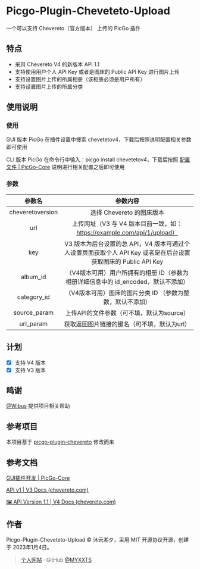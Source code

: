 # Picgo-Plugin-Cheveteto-Upload

一个可以支持 Chevereto（官方版本） 上传的 PicGo 插件

## 特点

- 采用 Chevereto V4 的新版本 API 1.1
- 支持使用用户个人 API Key 或者是图床的 Public API Key 进行图片上传
- 支持设置图片上传的所属相册（该相册必须是用户所有）
- 支持设置图片上传的所属分类

## 使用说明

### 使用

GUI 版本 PicGo 在插件设置中搜索 chevetetov4，下载后按照说明配置相关参数即可使用

CLI 版本 PicGo 在命令行中输入：picgo install chevetetov4，下载后按照 [配置文件 | PicGo-Core](https://picgo.github.io/PicGo-Core-Doc/zh/guide/config.html#默认配置文件) 说明进行相关配置之后即可使用

### 参数

|      参数名      |                           参数内容                           |
| :--------------: | :----------------------------------------------------------: |
| cheveretoversion |                  选择 Chevereto 的图床版本                   |
|       url        | 上传网址（V3 与 V4 版本目前一致，如：https://example.com/api/1/upload） |
|       key        | V3 版本为后台设置的总 API，V4 版本可通过个人设置页面获取个人 API Key 或者是在后台设置获取图床的 Public API Key |
|     album_id     | （V4版本可用）用户所拥有的相册 ID（参数为相册详细信息中的 id_encoded，默认不添加） |
|   category_id    |  （V4版本可用）图床的图片分类 ID （参数为整数，默认不添加）  |
|   source_param   |          上传API的文件参数（可不填，默认为source）           |
|    url_param     |         获取返回图片链接的键名（可不填，默认为url）          |




## 计划

- [x] 支持 V4 版本
- [x] 支持 V3 版本

## 鸣谢

[@Wibus](https://github.com/wibus-wee) 提供项目相关帮助

## 参考项目

本项目基于 [picgo-plugin-chevereto](https://github.com/wf-nb/PicGoPlugins/tree/main/picgo-plugin-chevereto) 修改而来

## 参考文档

[GUI插件开发 | PicGo-Core](https://picgo.github.io/PicGo-Core-Doc/zh/dev-guide/gui.html#shownotification-option)

[API v1 | V3 Docs (chevereto.com)](https://v3-docs.chevereto.com/api/#api-key)

[🖼 API Version 1.1 | V4 Docs (chevereto.com)](https://v4-docs.chevereto.com/developer/api/api-v1.html#key)

## 作者

Picgo-Plugin-Cheveteto-Upload © 沐云湘夕，采用 MIT 开源协议开源，创建于 2023年1月4日。

> [个人网站](https://www.myxxts.com) · GitHub [@MYXXTS](https://github.com/MYXXTS)
